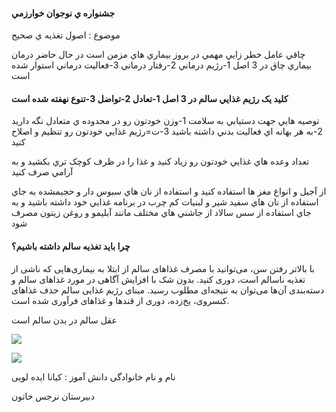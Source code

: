 <!DOCTYPE html>
<div>
<html>
<head>
<title>جشنوانواره ي نوجوان خوارارزمي</title>
<meta charset="UTF-8">
</head>
<body>

<h4>
<p>جشنواره ي نوجوان خوارزمي</p></h4>
<p>موضوع : اصول تغذيه ي صحيح</p>
<p>چاقي عامل خطر زايي مهمي در بروز بيماري هاي مزمن است در حال حاضر درمان بيماري چاق در 3 اصل 1-رژيم درماني 2-رفتار درماني 3-فعاليت درماني استوار شده است</p>
<h4>
<p>کليد يک رژيم غذايي سالم در 3 اصل 1-تعادل 2-تواضل 3-تنوع نهفته شده است</p></h4>
<p>توصيه هايي جهت دستيابي به سلامت 1-وزن خودتون رو در محدوده ي متعادل نگه داريد 2-به هر بهانه اي فعاليت بدني داشته باشيد 3-ت=رژيم غذايي خودتون رو تنظيم و اصلاح کنيد</p>
<p>تعداد وعده هاي غذايي خودتون رو زياد کنيد و غذا را در ظرف کوچک تري بکشيد و به آرامي صرف کنيد</p>
<p>از آجيل و انواع مغز ها استفاده کنيد و استفاده از نان هاي سبوس دار و حجيمشده به جاي استفاده از نان هاي سفيد شير و لبنيات کم چرب در برنامه غذايي خود داشته باشيد و به جاي استفاده از سس سالاد از جاشني هاي مختلف مانند آبليمو و روغن زيتون مصرف شود</p>
<h4>چرا باید تغذیه سالم داشته باشیم؟</h4>
<p>
    با بالاتر رفتن سن، می‌توانید با مصرف غذاهای سالم از ابتلا به بیماری‌هایی که ناشی از تغذیه ناسالم است، دوری کنید. بدون شک با افزایش آگاهی در مورد غذاهای سالم و دسته‌بندی آن‌ها می‌توان به نتیجه‌‌ای مطلوب رسید. مبنای رژیم غذایی سالم حذف غذاهای کنسروی، یخ‌زده، دوری از قندها و غذا‌های فرآوری شده است.</p>
<p>عقل سالم در بدن سالم است</p>
<p> <img src="pictures/421fc690-34af-11ee-8936-d76a42605518.jpg"> </p>

<img src="pictures/6517bb601e0ee.gif">
<p>نام و نام خانوادگی دانش آموز : کیانا ایده لویی</p>
<p>دبیرستان نرجس خاتون</p>
</div>
</html>
</!DOCTYPE html>
